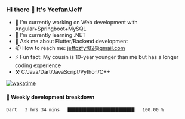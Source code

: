 ### Hi there 👋 It's Yeefan/Jeff

- 🔭 I’m currently working on Web development with Angular+Springboot+MySQL
- 🌱 I’m currently learning .NET
- 💬 Ask me about Flutter/Backend development
- 📫 How to reach me: jeffpzfyf82@gmail.com
- ⚡ Fun fact: My cousin is 10-year younger than me but has a longer coding experience
- ⚒️ C/Java/Dart/JavaScript/Python/C++


[![wakatime](https://wakatime.com/badge/user/382c7b70-226f-4509-aedd-02fe766c9d23.svg)](https://wakatime.com/@382c7b70-226f-4509-aedd-02fe766c9d23)

#### 📝 Weekly development breakdown

<!--START_SECTION:waka-->

```txt
Dart   3 hrs 34 mins   █████████████████████████   100.00 %
```

<!--END_SECTION:waka-->
